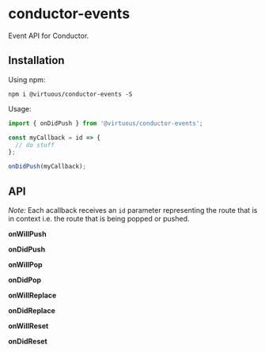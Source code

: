 # conductor-events

Event API for Conductor.


## Installation

Using npm:

`npm i @virtuous/conductor-events -S`

Usage:

```js
import { onDidPush } from '@virtuous/conductor-events';

const myCallback = id => {
  // do stuff
};

onDidPush(myCallback);

```

## API

_Note:_ Each acallback receives an `id` parameter representing the route that is in context i.e. the route that is being popped or pushed.

**onWillPush**

**onDidPush**

**onWillPop**

**onDidPop**

**onWillReplace**

**onDidReplace**

**onWillReset**

**onDidReset**
